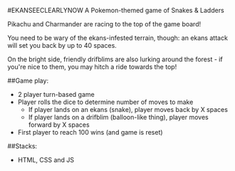 #EKANSEECLEARLYNOW
A Pokemon-themed game of Snakes & Ladders

Pikachu and Charmander are racing to the top of the game board!

You need to be wary of the ekans-infested terrain, though: an ekans attack
will set you back by up to 40 spaces.

On the bright side, friendly drifblims are also lurking around the forest -
if you're nice to them, you may hitch a ride towards the top!

##Game play:
* 2 player turn-based game
* Player rolls the dice to determine number of moves to make
  - If player lands on an ekans (snake), player moves back by X spaces
  - If player lands on a drifblim (balloon-like thing), player moves forward by X spaces
* First player to reach 100 wins (and game is reset)

##Stacks:
* HTML, CSS and JS
<!-- * Board is made using HTML/CSS, and with JS using an array & for loop
* Ekans and drifblim: Created with an array
* Player pieces are appended to each box div which corresponds to ID
* CSS: Sweetalert2 was used to make nicer alert boxes -->
